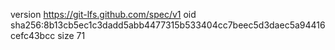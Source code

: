 version https://git-lfs.github.com/spec/v1
oid sha256:8b13cb5ec1c3dadd5abb4477315b533404cc7beec5d3daec5a94416cefc43bcc
size 71
